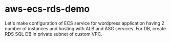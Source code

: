 # aws-ecs-rds-demo
Let's make configuration of ECS service for wordpress application having 2 number of instances and hosting with ALB and ASG services. For DB, create RDS SQL DB in private subnet of custom VPC.  
